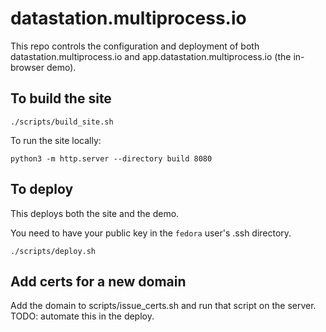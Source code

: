 # datastation.multiprocess.io

This repo controls the configuration and deployment of both
datastation.multiprocess.io and app.datastation.multiprocess.io (the
in-browser demo).

## To build the site

```
./scripts/build_site.sh
```

To run the site locally:

```
python3 -m http.server --directory build 8080
```

## To deploy

This deploys both the site and the demo.

You need to have your public key in the `fedora` user's .ssh
directory.

```
./scripts/deploy.sh
```

## Add certs for a new domain

Add the domain to scripts/issue_certs.sh and run that script on the server. TODO: automate this in the deploy.